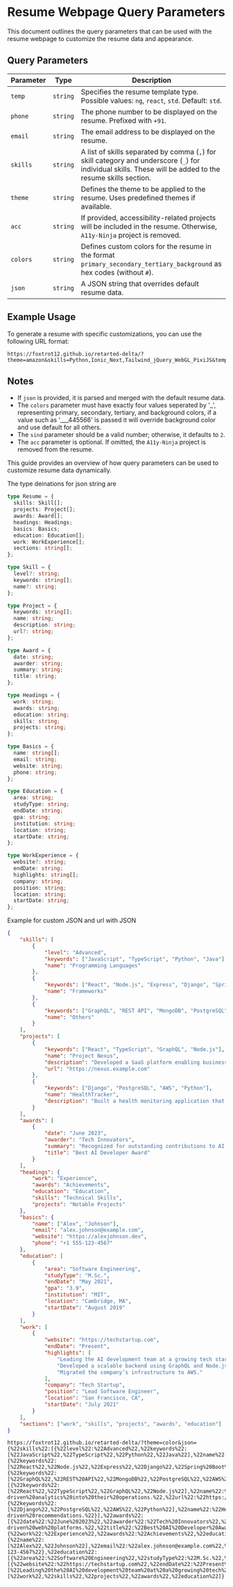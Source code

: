 # Resume Webpage Query Parameters

This document outlines the query parameters that can be used with the resume webpage to customize the resume data and appearance.

## Query Parameters

| Parameter | Type     | Description                                                                                                             |
| --------- | -------- | ----------------------------------------------------------------------------------------------------------------------- |
| `temp`    | `string` | Specifies the resume template type. Possible values: `ng`, `react`, `std`. Default: `std`.                              |
| `phone`   | `string` | The phone number to be displayed on the resume. Prefixed with `+91`.                                                    |
| `email`   | `string` | The email address to be displayed on the resume.                                                                        |
| `skills`  | `string` | A list of skills separated by comma (`,`) for skill category and underscore (`_`) for individual skills. These will be added to the resume skills section.                      |
| `theme`   | `string` | Defines the theme to be applied to the resume. Uses predefined themes if available.                                     |
| `acc`     | `string` | If provided, accessibility-related projects will be included in the resume. Otherwise, `A11y-Ninja` project is removed. |
| `colors`  | `string` | Defines custom colors for the resume in the format `primary_secondary_tertiary_background` as hex codes (without `#`).  |
| `json`    | `string` | A JSON string that overrides default resume data.                                                                       |

## Example Usage

To generate a resume with specific customizations, you can use the following URL format:

```
https://foxtrot12.github.io/retarted-delta/?theme=amazon&skills=Python,Ionic_Next,Tailwind_jQuery_WebGL_PixiJS&temp=react

```

## Notes

- If `json` is provided, it is parsed and merged with the default resume data.
- The `colors` parameter must have exactly four values seperated by '\_', representing primary, secondary, tertiary, and background colors, if a value such as '\_\_\_445566' is passed it will override background color and use default for all others.
- The `sind` parameter should be a valid number; otherwise, it defaults to `2`.
- The `acc` parameter is optional. If omitted, the `A11y-Ninja` project is removed from the resume.

This guide provides an overview of how query parameters can be used to customize resume data dynamically.

The type deinations for json string are

```typescript
type Resume = {
  skills: Skill[];
  projects: Project[];
  awards: Award[];
  headings: Headings;
  basics: Basics;
  education: Education[];
  work: WorkExperience[];
  sections: string[];
};

type Skill = {
  level?: string;
  keywords: string[];
  name?: string;
};

type Project = {
  keywords: string[];
  name: string;
  description: string;
  url?: string;
};

type Award = {
  date: string;
  awarder: string;
  summary: string;
  title: string;
};

type Headings = {
  work: string;
  awards: string;
  education: string;
  skills: string;
  projects: string;
};

type Basics = {
  name: string[];
  email: string;
  website: string;
  phone: string;
};

type Education = {
  area: string;
  studyType: string;
  endDate: string;
  gpa: string;
  institution: string;
  location: string;
  startDate: string;
};

type WorkExperience = {
  website?: string;
  endDate: string;
  highlights: string[];
  company: string;
  position: string;
  location: string;
  startDate: string;
};
```

Example for custom JSON and url with JSON
```json
{
    "skills": [
        {
            "level": "Advanced",
            "keywords": ["JavaScript", "TypeScript", "Python", "Java"],
            "name": "Programming Languages"
        },
        {
            "keywords": ["React", "Node.js", "Express", "Django", "Spring Boot"],
            "name": "Frameworks"
        },
        {
            "keywords": ["GraphQL", "REST API", "MongoDB", "PostgreSQL", "AWS", "Docker"],
            "name": "Others"
        }
    ],
    "projects": [
        {
            "keywords": ["React", "TypeScript", "GraphQL", "Node.js"],
            "name": "Project Nexus",
            "description": "Developed a SaaS platform enabling businesses to integrate AI-driven analytics into their operations.",
            "url": "https://nexus.example.com"
        },
        {
            "keywords": ["Django", "PostgreSQL", "AWS", "Python"],
            "name": "HealthTracker",
            "description": "Built a health monitoring application that helps users track their vitals and receive AI-driven recommendations."
        }
    ],
    "awards": [
        {
            "date": "June 2023",
            "awarder": "Tech Innovators",
            "summary": "Recognized for outstanding contributions to AI-driven web platforms.",
            "title": "Best AI Developer Award"
        }
    ],
    "headings": {
        "work": "Experience",
        "awards": "Achievements",
        "education": "Education",
        "skills": "Technical Skills",
        "projects": "Notable Projects"
    },
    "basics": {
        "name": ["Alex", "Johnson"],
        "email": "alex.johnson@example.com",
        "website": "https://alexjohnson.dev",
        "phone": "+1 555-123-4567"
    },
    "education": [
        {
            "area": "Software Engineering",
            "studyType": "M.Sc.",
            "endDate": "May 2021",
            "gpa": "3.9",
            "institution": "MIT",
            "location": "Cambridge, MA",
            "startDate": "August 2019"
        }
    ],
    "work": [
        {
            "website": "https://techstartup.com",
            "endDate": "Present",
            "highlights": [
                "Leading the AI development team at a growing tech startup.",
                "Developed a scalable backend using GraphQL and Node.js.",
                "Migrated the company’s infrastructure to AWS."
            ],
            "company": "Tech Startup",
            "position": "Lead Software Engineer",
            "location": "San Francisco, CA",
            "startDate": "July 2021"
        }
    ],
    "sections": ["work", "skills", "projects", "awards", "education"]
}
```

```
https://foxtrot12.github.io/retarted-delta/?theme=color&json={%22skills%22:[{%22level%22:%22Advanced%22,%22keywords%22:[%22JavaScript%22,%22TypeScript%22,%22Python%22,%22Java%22],%22name%22:%22Programming%20Languages%22},{%22keywords%22:[%22React%22,%22Node.js%22,%22Express%22,%22Django%22,%22Spring%20Boot%22],%22name%22:%22Frameworks%22},{%22keywords%22:[%22GraphQL%22,%22REST%20API%22,%22MongoDB%22,%22PostgreSQL%22,%22AWS%22,%22Docker%22],%22name%22:%22Others%22}],%22projects%22:[{%22keywords%22:[%22React%22,%22TypeScript%22,%22GraphQL%22,%22Node.js%22],%22name%22:%22Project%20Nexus%22,%22description%22:%22Developed%20a%20SaaS%20platform%20enabling%20businesses%20to%20integrate%20AI-driven%20analytics%20into%20their%20operations.%22,%22url%22:%22https://nexus.example.com%22},{%22keywords%22:[%22Django%22,%22PostgreSQL%22,%22AWS%22,%22Python%22],%22name%22:%22HealthTracker%22,%22description%22:%22Built%20a%20health%20monitoring%20application%20that%20helps%20users%20track%20their%20vitals%20and%20receive%20AI-driven%20recommendations.%22}],%22awards%22:[{%22date%22:%22June%202023%22,%22awarder%22:%22Tech%20Innovators%22,%22summary%22:%22Recognized%20for%20outstanding%20contributions%20to%20AI-driven%20web%20platforms.%22,%22title%22:%22Best%20AI%20Developer%20Award%22}],%22headings%22:{%22work%22:%22Experience%22,%22awards%22:%22Achievements%22,%22education%22:%22Education%22,%22skills%22:%22Technical%20Skills%22,%22projects%22:%22Notable%20Projects%22},%22basics%22:{%22name%22:[%22Alex%22,%22Johnson%22],%22email%22:%22alex.johnson@example.com%22,%22website%22:%22https://alexjohnson.dev%22,%22phone%22:%22+1%20555-123-4567%22},%22education%22:[{%22area%22:%22Software%20Engineering%22,%22studyType%22:%22M.Sc.%22,%22endDate%22:%22May%202021%22,%22gpa%22:%223.9%22,%22institution%22:%22MIT%22,%22location%22:%22Cambridge,%20MA%22,%22startDate%22:%22August%202019%22}],%22work%22:[{%22website%22:%22https://techstartup.com%22,%22endDate%22:%22Present%22,%22highlights%22:[%22Leading%20the%20AI%20development%20team%20at%20a%20growing%20tech%20startup.%22,%22Developed%20a%20scalable%20backend%20using%20GraphQL%20and%20Node.js.%22,%22Migrated%20the%20company%E2%80%99s%20infrastructure%20to%20AWS.%22],%22company%22:%22Tech%20Startup%22,%22position%22:%22Lead%20Software%20Engineer%22,%22location%22:%22San%20Francisco,%20CA%22,%22startDate%22:%22July%202021%22}],%22sections%22:[%22work%22,%22skills%22,%22projects%22,%22awards%22,%22education%22]}
```
